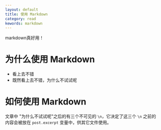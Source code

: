 ```yaml
---
layout: default
title: 使用 Markdown
category: read
kewords: markdown
---
```

markdown真好用！


# 为什么使用 Markdown

* 看上去不错  
* 既然看上去不错，为什么不试试呢  

# 如何使用 Markdown
文章中 "为什么不试试呢"之后的有三个不可见的 `\n`，它决定了这三个 `\n` 之前的内容会被放在 `post.excerpt` 变量中，供其它文件使用。